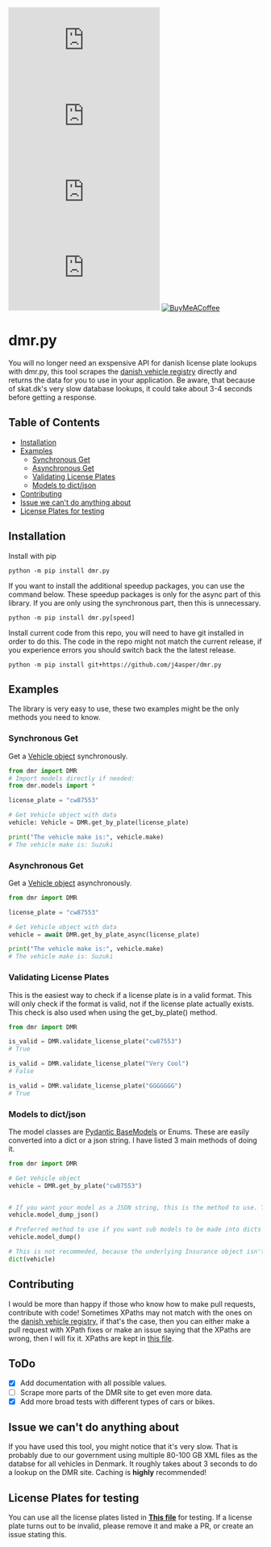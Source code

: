 [![PyPI - Python Version](https://img.shields.io/pypi/pyversions/dmr.py?style=for-the-badge)](https://www.python.org/downloads/)
[![PyPI](https://img.shields.io/pypi/v/dmr.py?style=for-the-badge)](https://pypi.org/project/dmr.py/)
[![PyPI - Downloads](https://img.shields.io/pypi/dm/dmr.py?style=for-the-badge)](https://pypi.org/project/dmr.py/)  
[![GitHub](https://img.shields.io/github/license/j4asper/dmr.py?style=for-the-badge)](https://github.com/j4asper/dmr.py/blob/main/LICENSE)
[![BuyMeACoffee](https://img.shields.io/badge/Buy%20Me%20a%20Coffee-ffdd00?style=for-the-badge&logo=buy-me-a-coffee&logoColor=black)](https://www.buymeacoffee.com/jazper 'Click here to donate')  

# dmr.py

You will no longer need an exspensive API for danish license plate lookups with dmr.py, this tool scrapes the [danish vehicle registry](https://motorregister.skat.dk/dmr-kerne/koeretoejdetaljer/visKoeretoej 'motorregister.skat.dk') directly and returns the data for you to use in your application. Be aware, that because of skat.dk's very slow database lookups, it could take about 3-4 seconds before getting a response.  

## Table of Contents

- [Installation](#installation)
- [Examples](#examples)
    - [Synchronous Get](#synchronous-get)
    - [Asynchronous Get](#asynchronous-get)
    - [Validating License Plates](#validating-license-plates)
    - [Models to dict/json](#models-to-dictjson)
- [Contributing](#contributing)
- [Issue we can't do anything about](#issue-we-cant-do-anything-about)
- [License Plates for testing](#license-plates-for-testing)

## Installation

Install with pip

```console
python -m pip install dmr.py
```  

If you want to install the additional speedup packages, you can use the command below. These speedup packages is only for the async part of this library. If you are only using the synchronous part, then this is unnecessary.

```console
python -m pip install dmr.py[speed]
```

Install current code from this repo, you will need to have git installed in order to do this. The code in the repo might not match the current release, if you experience errors you should switch back the the latest release.

```console
python -m pip install git+https://github.com/j4asper/dmr.py
```

## Examples

The library is very easy to use, these two examples might be the only methods you need to know.

### Synchronous Get

Get a [Vehicle object](/dmr/models/vehicle.py) synchronously.

```python
from dmr import DMR
# Import models directly if needed:
from dmr.models import *

license_plate = "cw87553"

# Get Vehicle object with data
vehicle: Vehicle = DMR.get_by_plate(license_plate)

print("The vehicle make is:", vehicle.make)
# The vehicle make is: Suzuki
```

### Asynchronous Get

Get a [Vehicle object](/dmr/models/vehicle.py) asynchronously.

```python
from dmr import DMR

license_plate = "cw87553"

# Get Vehicle object with data
vehicle = await DMR.get_by_plate_async(license_plate)

print("The vehicle make is:", vehicle.make)
# The vehicle make is: Suzuki
```

### Validating License Plates

This is the easiest way to check if a license plate is in a valid format. This will only check if the format is valid, not if the license plate actually exists. This check is also used when using the get_by_plate() method.

```python
from dmr import DMR

is_valid = DMR.validate_license_plate("cw87553")
# True

is_valid = DMR.validate_license_plate("Very Cool")
# False

is_valid = DMR.validate_license_plate("GGGGGGG")
# True
```

### Models to dict/json

The model classes are [Pydantic BaseModels](https://docs.pydantic.dev/latest/api/base_model/) or Enums. These are easily converted into a dict or a json string. I have listed 3 main methods of doing it.

```python
from dmr import DMR

# Get Vehicle object
vehicle = DMR.get_by_plate("cw87553")


# If you want your model as a JSON string, this is the method to use. This is the equivalent of using json.dumps() on a dictionary.
vehicle.model_dump_json()

# Preferred method to use if you want sub models to be made into dicts as well
vehicle.model_dump()

# This is not recommeded, because the underlying Insurance object isn't parsed as a dictionary.
dict(vehicle)
```

## Contributing

I would be more than happy if those who know how to make pull requests, contribute with code! Sometimes XPaths may not match with the ones on the [danish vehicle registry](https://motorregister.skat.dk/dmr-kerne/koeretoejdetaljer/visKoeretoej 'motorregister.skat.dk'), if that's the case, then you can either make a pull request with XPath fixes or make an issue saying that the XPaths are wrong, then I will fix it. XPaths are kept in [this file](https://github.com/j4asper/dmr.py/blob/main/dmr/utils/xpaths.py).  

## ToDo

- [x] Add documentation with all possible values.  
- [ ] Scrape more parts of the DMR site to get even more data.  
- [x] Add more broad tests with different types of cars or bikes.  

## Issue we can't do anything about

If you have used this tool, you might notice that it's very slow. That is probably due to our government using multiple 80-100 GB XML files as the databse for all vehicles in Denmark. It roughly takes about 3 seconds to do a lookup on the DMR site. Caching is __highly__ recommended!  

## License Plates for testing

You can use all the license plates listed in [**This file**](https://github.com/j4asper/dmr.py/blob/main/license_plates.txt 'Click here') for testing. If a license plate turns out to be invalid, please remove it and make a PR, or create an issue stating this.
